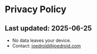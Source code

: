 # Privacy Policy

## Last updated: 2025-06-25

- No data leaves your device.
- Contact: joedroid@joedroid.com
